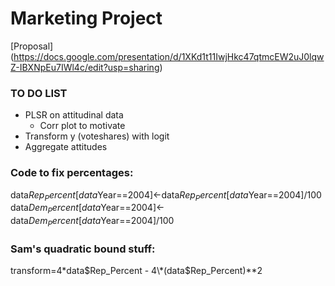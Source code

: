 # Marketing Project

[Proposal] (https://docs.google.com/presentation/d/1XKd1t11IwjHkc47qtmcEW2uJ0lqwZ-IBXNpEu7IWl4c/edit?usp=sharing)

### TO DO LIST
- PLSR on attitudinal data
  - Corr plot to motivate
- Transform y (voteshares) with logit
- Aggregate attitudes


### Code to fix percentages:
data$Rep_Percent[data$Year==2004]<-data$Rep_Percent[data$Year==2004]/100
data$Dem_Percent[data$Year==2004]<-data$Dem_Percent[data$Year==2004]/100

### Sam's quadratic bound stuff:
transform=4\*data$Rep_Percent - 4\*(data$Rep_Percent)**2
